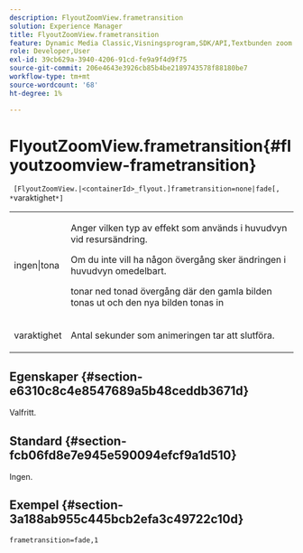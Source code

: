 ```yaml
---
description: FlyoutZoomView.frametransition
solution: Experience Manager
title: FlyoutZoomView.frametransition
feature: Dynamic Media Classic,Visningsprogram,SDK/API,Textbunden zoom
role: Developer,User
exl-id: 39cb629a-3940-4206-91cd-fe9a9f4d9f75
source-git-commit: 206e4643e3926cb85b4be2189743578f88180be7
workflow-type: tm+mt
source-wordcount: '68'
ht-degree: 1%

---
```


# FlyoutZoomView.frametransition{#flyoutzoomview-frametransition}

` [FlyoutZoomView.|<containerId>_flyout.]frametransition=none|fade[, *`varaktighet`*]`

<table id="table_FC34B37AACFB4E92A37E1D2D93D5F0D2"> 
 <tbody> 
  <tr> 
   <td colname="col1"> <p> <span class="codeph"> ingen|tona</span> </p> </td> 
   <td colname="col2"> <p> </p> <p> Anger vilken typ av effekt som används i huvudvyn vid resursändring. </p> <p><span class="codeph"> Om du inte </span> vill ha någon övergång sker ändringen i huvudvyn omedelbart. </p> <p><span class="codeph"> tonar </span> ned tonad övergång där den gamla bilden tonas ut och den nya bilden tonas in </p> <p> </p> </td> 
  </tr> 
  <tr> 
   <td colname="col1"> <p><span class="codeph"><span class="varname"> varaktighet</span></span> </p> </td> 
   <td colname="col2"> <p> Antal sekunder som animeringen tar att slutföra. </p> </td> 
  </tr> 
 </tbody> 
</table>

## Egenskaper {#section-e6310c8c4e8547689a5b48ceddb3671d}

Valfritt.

## Standard {#section-fcb06fd8e7e945e590094efcf9a1d510}

Ingen.

## Exempel {#section-3a188ab955c445bcb2efa3c49722c10d}

`frametransition=fade,1`
